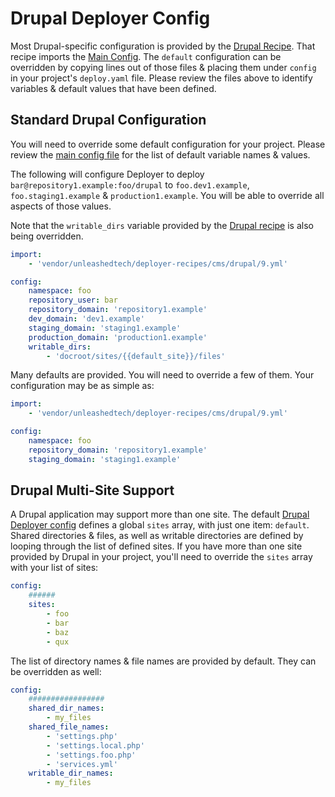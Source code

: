 # Drupal Deployer Config
Most Drupal-specific configuration is provided by the [Drupal Recipe](9.yml).
That recipe imports the [Main Config](../../config.yml). The `default`
configuration can be overridden by copying lines out of those files & placing
them under `config` in your project's `deploy.yaml` file. Please review the
files above to identify variables & default values that have been defined.

## Standard Drupal Configuration

You will need to override some default configuration for your project.
Please review the [main config file](../../config.yml) for the list of default
variable names & values.

The following will configure Deployer to deploy `bar@repository1.example:foo/drupal`
to `foo.dev1.example`, `foo.staging1.example` & `production1.example`. You will be able to override all aspects of those values.

Note that the `writable_dirs` variable provided by the [Drupal recipe](9.yml)
is also being overridden.

```yaml
import:
    - 'vendor/unleashedtech/deployer-recipes/cms/drupal/9.yml'

config:
    namespace: foo
    repository_user: bar
    repository_domain: 'repository1.example'
    dev_domain: 'dev1.example'
    staging_domain: 'staging1.example'
    production_domain: 'production1.example'
    writable_dirs:
        - 'docroot/sites/{{default_site}}/files'
```

Many defaults are provided. You will need to override a few of them.
Your configuration may be as simple as:

```yaml
import:
    - 'vendor/unleashedtech/deployer-recipes/cms/drupal/9.yml'

config:
    namespace: foo
    repository_domain: 'repository1.example'
    staging_domain: 'staging1.example'
```


## Drupal Multi-Site Support
A Drupal application may support more than one site. The default [Drupal
Deployer config](9.yml) defines a global `sites` array, with just one item:
`default`. Shared directories & files, as well as writable directories are
defined by looping through the list of defined sites. If you have more than
one site provided by Drupal in your project, you'll need to override the
`sites` array with your list of sites:

```yaml
config:
    ######
    sites:
        - foo
        - bar
        - baz
        - qux
```

The list of directory names & file names are provided by default. They can be
overridden as well:

```yaml
config:
    #################
    shared_dir_names:
        - my_files
    shared_file_names:
        - 'settings.php'
        - 'settings.local.php'
        - 'settings.foo.php'
        - 'services.yml'
    writable_dir_names:
        - my_files
```
